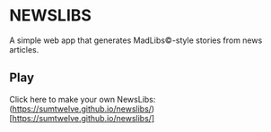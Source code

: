 # NEWSLIBS
A simple web app that generates MadLibs©-style stories from news articles.

## Play
Click here to make your own NewsLibs: (https://sumtwelve.github.io/newslibs/)[https://sumtwelve.github.io/newslibs/]
